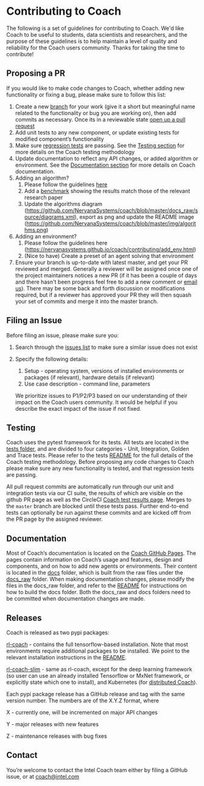 # Contributing to Coach

The following is a set of guidelines for contributing to Coach.
We'd like Coach to be useful to students, data scientists and researchers, and the purpose of these guidelines is to help maintain a level of quality and reliability for the Coach users community. 
Thanks for taking the time to contribute!

## Proposing a PR
If you would like to make code changes to Coach, whether adding new functionality or fixing a bug, please make sure to follow this list:
1. Create a new [branch](https://help.github.com/articles/about-branches/) for your work (give it a short but meaningful name related to the functionality or bug you are working on), then add commits as necessary.  Once its in a reviewable state [open up a pull request](https://help.github.com/articles/about-pull-requests/)
1. Add unit tests to any new component, or update existing tests for modified component’s functionality
1. Make sure [regression tests](https://github.com/NervanaSystems/coach/tree/master/rl_coach/tests) are passing. See the [Testing section](#testing) for more details on the Coach testing methodology 
1. Update documentation to reflect any API changes, or added algorithm or environment. See the [Documentation section](#documentation) for more details on Coach documentation. 
1. Adding an algorithm? 
    1. Please follow the guidelines [here](https://nervanasystems.github.io/coach/contributing/add_agent.html)
    1. Add a [benchmark](https://github.com/NervanaSystems/coach/blob/master/benchmarks/README.md) showing the results match those of the relevant research paper
    1. Update the algorithms diagram (https://github.com/NervanaSystems/coach/blob/master/docs_raw/source/diagrams.xml), export as png and update the README image (https://github.com/NervanaSystems/coach/blob/master/img/algorithms.png) 
1. Adding an environment? 
    1. Please follow the guidelines here (https://nervanasystems.github.io/coach/contributing/add_env.html)
    1. (Nice to have) Create a preset of an agent solving that environment
1. Ensure your branch is up-to-date with latest master, and get your PR reviewed and merged.  Generally a reviewer will be assigned once one of the project maintainers notices a new PR (if it has been a couple of days and there hasn't been progress feel free to add a new comment or [email us](#contact)).  There may be some back and forth discussion or modifications required, but if a reviewer has approved your PR they will then squash your set of commits and merge it into the master branch.


## Filing an Issue
Before filing an issue, please make sure you:
1. Search through the [issues list](https://github.com/NervanaSystems/coach/issues) to make sure a similar issue does not exist
1. Specify the following details:
    1. Setup - operating system, versions of installed environments or packages (if relevant), hardware details (if relevant)
    1. Use case description - command line, parameters
    
    We prioritize issues to P1/P2/P3 based on our understanding of their impact on the Coach users community. It would be helpful if you describe the exact impact of the issue if not fixed. 


## Testing
Coach uses the pytest framework for its tests. All tests are located in the [tests folder](https://github.com/NervanaSystems/coach/tree/master/rl_coach/tests), and are divided to four categories - Unit, Integration, Golden and Trace tests.
Please refer to the tests [README](https://github.com/NervanaSystems/coach/blob/master/rl_coach/tests/README.md) for the full details of the Coach testing methodology.
Before proposing any code changes to Coach please make sure any new functionality is tested, and that regression tests are passing. 

All pull request commits are automatically run through our unit and integration tests via our CI suite, the results of which are visible on the github PR page as well as the CircleCI [Coach test results page](https://circleci.com/gh/NervanaSystems/coach).  Merges to the `master` branch are blocked until these tests pass.  Further end-to-end tests can optionally be run against these commits and are kicked off from the PR page by the assigned reviewer.


## Documentation
Most of Coach’s documentation is located on the [Coach GitHub Pages](https://nervanasystems.github.io/coach/). The pages contain information on Coach’s usage and features, design and components, and on how to add new agents or environments. 
Their content is located in the [docs](https://github.com/NervanaSystems/coach/tree/master/docs) folder, which is built from the raw files under the [docs_raw](https://github.com/NervanaSystems/coach/tree/master/docs_raw) folder. 
When making documentation changes, please modify the files in the docs_raw folder, and refer to the [README](https://github.com/NervanaSystems/coach/blob/master/docs_raw/README.md) for instructions on how to build the docs folder. 
Both the docs_raw and docs folders need to be committed when documentation changes are made.  


## Releases
Coach is released as two pypi packages:

[rl-coach](https://pypi.org/project/rl-coach/) - contains the full tensorflow-based installation. Note that most environments require additional packages to be installed. We point to the relevant installation instructions in the [README](https://github.com/NervanaSystems/coach#supported-environments).

[rl-coach-slim](https://pypi.org/project/rl-coach-slim/) - same as rl-coach, except for the deep learning framework (so user can use an already installed Tensorflow or MxNet framework, or explicitly state which one to install), and Kubernetes (for [distributed Coach](https://nervanasystems.github.io/coach/dist_usage.html)). 

Each pypi package release has a GitHub release and tag with the same version number. The numbers are of the X.Y.Z format, where

X - currently one, will be incremented on major API changes 

Y - major releases with new features

Z - maintenance releases with bug fixes


## Contact
You’re welcome to contact the Intel Coach team either by filing a GitHub issue, or at coach@intel.com
